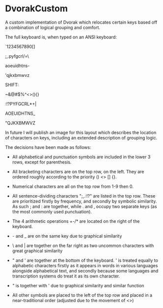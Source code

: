 # DvorakCustom

A custom implementation of Dvorak which relocates certain keys based off a combination of logical grouping and comfort.

The full keyboard is, when typed on an ANSI keyboard:

\`1234567890[]

;,.pyfgcrl/=\\

aoeuidhtns-

'qjkxbmwvz

SHIFT:

~&@#$%^<>(){}

:!?PYFGCRL\*+|

AOEUIDHTNS\_

"QJKXBMWVZ

In future I will publish an image for this layout which describes the location of characters on keys, including an extended description of grouping logic.

The decisions have been made as follows:

- All alphabetical and punctuation symbols are included in the lower 3 rows, except for parenthesis.

- All bracketing characters are on the top row, on the left. They are ordered roughly according to the priority () <> [] {}.

- Numerical characters are all on the top row from 1-9 then 0.

- All sentence-dividing characters ";,.:!?" are listed in the top row. These are prioritized firstly by frequency, and secondly by symbolic similarity. As such ; and : are together, while . and , occupy two separate keys (as the most commonly used punctuation).

- The 4 arithmetic operations +-/\* are located on the right of the keyboard.

- \- and _ are on the same key due to graphical similarity

- \ and | are together on the far right as two uncommon characters with great graphical similarity

- " and ' are together at the bottom of the keyboard. ' is treated equally to alphabetic characters firstly as it appears in words in various languages alongside alphabetical text, and secondly because some languages and transcription systems do treat it as its own character.

- " is together with ' due to graphical similarity and similar function

- All other symbols are placed to the left of the top row and placed in a near-traditional order (adjusted due to the movement of <>)
